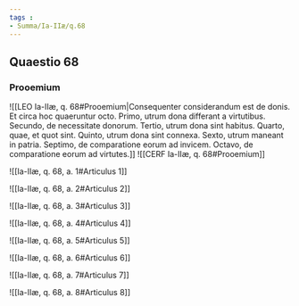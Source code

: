 ```yaml
---
tags : 
- Summa/Ia-IIæ/q.68
---
```


## Quaestio 68

### Prooemium

![[LEO Ia-IIæ, q. 68#Prooemium|Consequenter considerandum est de donis. Et circa hoc quaeruntur octo. Primo, utrum dona differant a virtutibus. Secundo, de necessitate donorum. Tertio, utrum dona sint habitus. Quarto, quae, et quot sint. Quinto, utrum dona sint connexa. Sexto, utrum maneant in patria. Septimo, de comparatione eorum ad invicem. Octavo, de comparatione eorum ad virtutes.]]
![[CERF Ia-IIæ, q. 68#Prooemium]]

![[Ia-IIæ, q. 68, a. 1#Articulus 1]]

![[Ia-IIæ, q. 68, a. 2#Articulus 2]]

![[Ia-IIæ, q. 68, a. 3#Articulus 3]]

![[Ia-IIæ, q. 68, a. 4#Articulus 4]]

![[Ia-IIæ, q. 68, a. 5#Articulus 5]]

![[Ia-IIæ, q. 68, a. 6#Articulus 6]]

![[Ia-IIæ, q. 68, a. 7#Articulus 7]]

![[Ia-IIæ, q. 68, a. 8#Articulus 8]]

